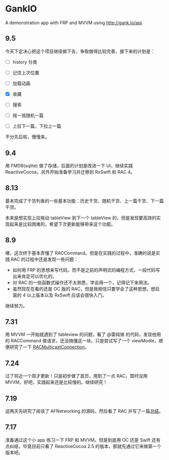 # GankIO
A demonstration app with FRP and MVVM using http://gank.io/api.

## 9.5

今天下定决心把这个项目继续做下去，争取做得比较完善，接下来的计划是：

- [ ] history 分类

- [ ] 记住上次位置

- [ ] 加载动画

- [x] 收藏

- [ ] 搜索

- [ ] 摇一摇随机一篇

- [ ] 上拉下一篇，下拉上一篇

不分先后啦，慢慢来。

## 9.4

用 FMDB(sqlite) 做了存储，后面的计划是改进一下 UI，继续实践 ReactiveCocoa，另外开始准备学习并迁移到 RxSwift 和 RAC 4。

## 8.13

基本完成了干货列表的一些基本功能：历史干货、随机干货、上一篇干货、下一篇干货。

本来是想实现上拉拖动 tableView 到下一个 tableView 的，但是发现要高效的实现起来是比较困难的，希望下次更新能够带来这个功能。

## 8.9

噢，这次终于基本弄懂了 RACCommand。但是在实践的过程中，准确的说是实践 RAC 的过程中还是发现一些问题：

- 如何用 FRP 的思想来写代码，而不是之前的声明式的编程方式，一段代码写出来肯定可以优化的。
- 对 RAC 的一些函数式操作还不太熟悉，学会用一个，记得记下来用法。
- 虽然现在在看的还是 OC 版的 RAC，但是我相信只要学会了这种思想，想后面的 4 以上版本以及 RxSwift 应该会很快入门。

继续努力。

## 7.31

用 MVVM 一开始就遇到了 tableview 的问题，看了 @雷纯锋 的代码，发现他用的 RACCommand 做请求，还没搞懂这一块，只是尝试写了一个 viewModle，顺便研究了一下 [RACMulticastConnection](http://www.jianshu.com/p/ad91314ccf66)。

## 7.24

过了将近一个周才更新！只是初步做了首页，用到了一点 RAC，暂时没用 MVVM，好吧，实践起来还是比较慢的。继续研究！

## 7.19

这两天先研究了阅读了 AFNetworking 的源码，然后看了 RAC 并写了一篇[总结](http://www.jianshu.com/p/678ca949f902)。
## 7.17 
准备通过这个小 app 练习一下 FRP 和 MVVM。但是到底用 OC 还是 Swift 还有点纠结，毕竟目前只看了 ReactiveCocoa 2.5 的版本，那就先通过它来做第一个版本吧。
